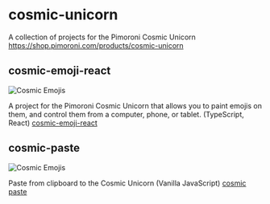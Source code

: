 # cosmic-unicorn

A collection of projects for the Pimoroni Cosmic Unicorn
https://shop.pimoroni.com/products/cosmic-unicorn

## cosmic-emoji-react

![Cosmic Emojis](https://chriscarey.com/images/pimoroni/unicorn/cosmic-emoji-1.jpeg "Cosmic Emojis")

A project for the Pimoroni Cosmic Unicorn that allows you to paint emojis on them, and control them from a computer, phone, or tablet.
(TypeScript, React)
[cosmic-emoji-react](cosmic-emoji-react/)

## cosmic-paste

![Cosmic Emojis](https://chriscarey.com/images/pimoroni/unicorn/cosmic-paste-1.jpeg "Cosmic Paste")

Paste from clipboard to the Cosmic Unicorn (Vanilla JavaScript)
[cosmic paste](cosmic-paste/)

